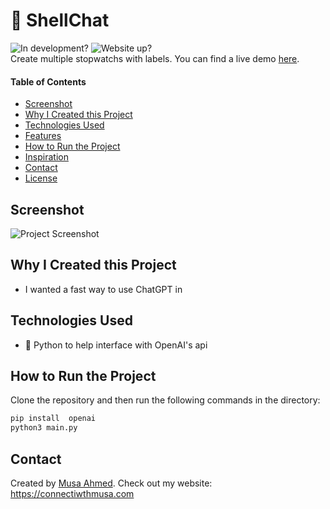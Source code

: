 # 💬 ShellChat

![In development?](https://img.shields.io/badge/-Not%20In%20Development-red?style=flatsquare) ![Website up?](https://img.shields.io/website.svg?down_color=red&down_message=down&up_color=green&up_message=up&url=https%3A%2F%2Fm-gdev.github.io%2FShortURL%2F) <br>
Create multiple stopwatchs with labels. You can find a live demo [here](<[https://m-gdev.github.io/ShortURL](https://label-watch.vercel.app/)>).

#### Table of Contents

-   [Screenshot](#screenshot)
-   [Why I Created this Project](#why-i-created-this-project)
-   [Technologies Used](#technologies-used)
-   [Features](#features)
-   [How to Run the Project](#how-to-run-the-project)
-   [Inspiration](#inspiration)
-   [Contact](#contact)
-   [License](#license)

## Screenshot

![Project Screenshot](./screenshot.png)

## Why I Created this Project

-   I wanted a fast way to use ChatGPT in

## Technologies Used

-   🐍 Python to help interface with OpenAI's api

## How to Run the Project

Clone the repository and then run the following commands in the directory:

```bash
pip install  openai
python3 main.py
```

## Contact

Created by [Musa Ahmed](https://github.com/m-GDEV). Check out my website: <https://connectiwthmusa.com>
